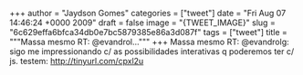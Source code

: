 
+++
author = "Jaydson Gomes"
categories = ["tweet"]
date = "Fri Aug 07 14:46:24 +0000 2009"
draft = false
image = "{TWEET_IMAGE}"
slug = "6c629effa6bfca34db0e7bc5879385e86a3d087f"
tags = ["tweet"]
title = """Massa mesmo RT: @evandrol..."""
+++
Massa mesmo RT: @evandrolg: sigo me impressionando c/ as possibilidades interativas q poderemos ter c/ js. testem: http://tinyurl.com/cpxl2u
